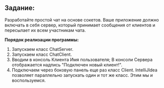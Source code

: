 ## Задание:

Разработайте простой чат на основе сокетов. 
Ваше приложение должно включать в себя сервер, который принимает сообщения от клиентов 
и пересылает их всем участникам чата.

**Порядок реализации программы:** 
1. Запускаем класс ChatServer.
2. Запускаем класс ChatClient. 
3. Вводим в консоль Клиента Имя пользователя; В консоли Сервера отображается надпись 
"Подключен новый клиент!".
4. Подключаем через боковую панель еще раз класс Client. IntelliJIdea позволяет параллельно 
запускать один и тот же класс. Этим мы и воспользуемся.